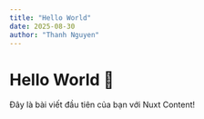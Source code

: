 ```yaml
---
title: "Hello World"
date: 2025-08-30
author: "Thanh Nguyen"
---
```


# Hello World 🚀

Đây là bài viết đầu tiên của bạn với Nuxt Content!
